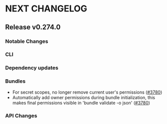 # NEXT CHANGELOG

## Release v0.274.0

### Notable Changes

### CLI

### Dependency updates

### Bundles
* For secret scopes, no longer remove current user's permissions ([#3780](https://github.com/databricks/cli/pull/3780))
* Automatically add owner permissions during bundle initialization, this makes final permissions visible in 'bundle validate -o json' ([#3780](https://github.com/databricks/cli/pull/3780))

### API Changes
